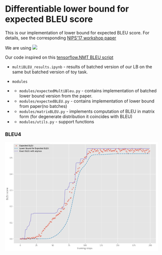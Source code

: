 # Differentiable lower bound for expected BLEU score

This is our implementation of lower bound for expected BLEU score. For details, see the corresponding [NIPS'17 workshop paper](https://arxiv.org/abs/1712.04708)

We are using <img src="https://raw.githubusercontent.com/pytorch/pytorch/master/docs/source/_static/img/pytorch-logo-dark.png" width="100">

Our code inspired on this [tensorflow.NMT BLEU script](https://github.com/tensorflow/nmt/blob/master/nmt/scripts/bleu.py)

* ``` multiBLEU_results.ipynb ``` - results of batched version of our LB on the same but batched version of toy task.
* ```modules```
* * ```modules/expectedMultiBleu.py``` - contains implementation of batched lower bound version from the paper.
* * ``` modules/expectedBLEU.py ``` - contains implementation of lower bound from paper(no batches)

* * ``` modules/matrixBLEU.py ``` - implements computation of BLEU in matrix form (for degenerate distribution it coincides with  BLEU)
* * ``` modules/utils.py ``` - support functions
### BLEU4
<img src="https://raw.githubusercontent.com/deepmipt/expected_bleu/master/images/BLEU4.png" width="720">
